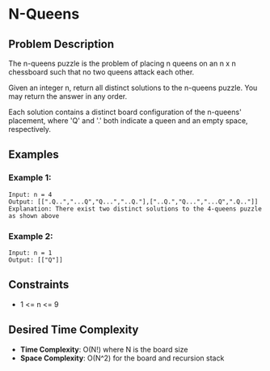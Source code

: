 # N-Queens

## Problem Description

The n-queens puzzle is the problem of placing n queens on an n x n chessboard such that no two queens attack each other.

Given an integer n, return all distinct solutions to the n-queens puzzle. You may return the answer in any order.

Each solution contains a distinct board configuration of the n-queens' placement, where 'Q' and '.' both indicate a queen and an empty space, respectively.

## Examples

### Example 1:

```
Input: n = 4
Output: [[".Q..","...Q","Q...","..Q."],["..Q.","Q...","...Q",".Q.."]]
Explanation: There exist two distinct solutions to the 4-queens puzzle as shown above
```

### Example 2:

```
Input: n = 1
Output: [["Q"]]
```

## Constraints

- 1 <= n <= 9

## Desired Time Complexity

- **Time Complexity**: O(N!) where N is the board size
- **Space Complexity**: O(N^2) for the board and recursion stack
